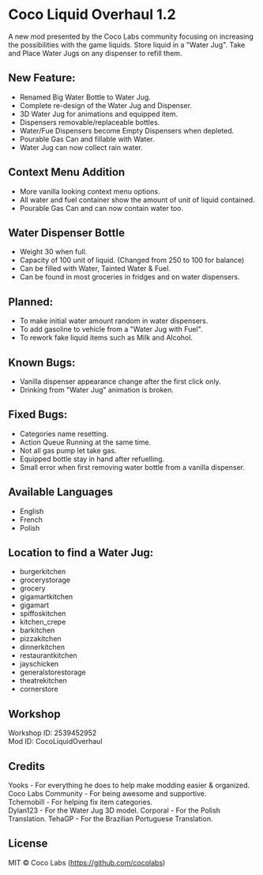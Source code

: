 # Coco Liquid Overhaul 1.2

A new mod presented by the Coco Labs community focusing on increasing the possibilities with the game liquids. Store liquid in a "Water Jug". Take and Place Water Jugs on any dispenser to refill them.

## New Feature:
- Renamed Big Water Bottle to Water Jug.
- Complete re-design of the Water Jug and Dispenser.
- 3D Water Jug for animations and equipped item.
- Dispensers removable/replaceable bottles.
- Water/Fue Dispensers become Empty Dispensers when depleted.
- Pourable Gas Can and fillable with Water.
- Water Jug can now collect rain water.

## Context Menu Addition
- More vanilla looking context menu options.
- All water and fuel container show the amount of unit of liquid contained.
- Pourable Gas Can and can now contain water too.

## Water Dispenser Bottle
- Weight 30 when full.
- Capacity of 100 unit of liquid. (Changed from 250 to 100 for balance)
- Can be filled with Water, Tainted Water & Fuel.
- Can be found in most groceries in fridges and on water dispensers.

## Planned:
- To make initial water amount random in water dispensers.
- To add gasoline to vehicle from a "Water Jug with Fuel".
- To rework fake liquid items such as Milk and Alcohol.

## Known Bugs:
- Vanilla dispenser appearance change after the first click only.
- Drinking from "Water Jug" animation is broken.

## Fixed Bugs:
- Categories name resetting.
- Action Queue Running at the same time.
- Not all gas pump let take gas.
- Equipped bottle stay in hand after refuelling.
- Small error when first removing water bottle from a vanilla dispenser.

## Available Languages
- English
- French
- Polish

## Location to find a Water Jug:
- burgerkitchen
- grocerystorage
- grocery
- gigamartkitchen
- gigamart
- spiffoskitchen
- kitchen_crepe
- barkitchen
- pizzakitchen
- dinnerkitchen
- restaurantkitchen
- jayschicken
- generalstorestorage
- theatrekitchen
- cornerstore

## Workshop

Workshop ID: 2539452952  
Mod ID: CocoLiquidOverhaul

## Credits

Yooks - For everything he does to help make modding easier & organized.  
Coco Labs Community - For being awesome and supportive.  
Tchernobill - For helping fix item categories.  
Dylan123 - For the Water Jug 3D model.
Corporal - For the Polish Translation.
TehaGP - For the Brazilian Portuguese Translation.

## License

MIT © Coco Labs (https://github.com/cocolabs)
